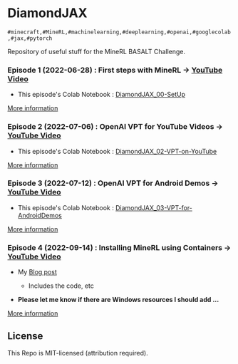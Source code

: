 # DiamondJAX
`
#minecraft,#MineRL,#machinelearning,#deeplearning,#openai,#googlecolab,#jax,#pytorch
`

Repository of useful stuff for the MineRL BASALT Challenge.


### Episode 1 (2022-06-28) : First steps with MineRL &rarr; [YouTube Video](https://youtu.be/8yIrWcyWGek)

* This episode's Colab Notebook : [DiamondJAX_00-SetUp](https://colab.research.google.com/drive/1rJ3lGy-bG7kJRe_wYBWg7fjSaD9oOMDw?usp=sharing)

[More information](./2022-06-28_MineRL-01/)


### Episode 2 (2022-07-06) : OpenAI VPT for YouTube Videos &rarr; [YouTube Video](https://youtu.be/qdITG9B9s3c)

* This episode's Colab Notebook : [DiamondJAX_02-VPT-on-YouTube](https://colab.research.google.com/drive/17FiaBr8hqaHrfac4b-NUi3giF1qB--4g?usp=sharing)

[More information](./2022-07-02_MineRL-02/)


### Episode 3 (2022-07-12) : OpenAI VPT for Android Demos &rarr; [YouTube Video](https://youtu.be/S9sAd3DqToE)

* This episode's Colab Notebook : [DiamondJAX_03-VPT-for-AndroidDemos](https://colab.research.google.com/drive/1tUR0Y7fpxF3O_bLfiks6imSzNXJ_BRvK?usp=sharing)

[More information](./2022-07-12_MineRL-03/)


### Episode 4 (2022-09-14) : Installing MineRL using Containers &rarr; [YouTube Video](https://youtu.be/ZkoU9pRyS38)

* My [Blog post](https://blog.mdda.net/ai/2022/09/13/running-minerl-within-a-container)
  + Includes the code, etc

* **Please let me know if there are Windows resources I should add ...**

[More information](./2022-09-14_MineRL-04/)


## License

This Repo is MIT-licensed (attribution required).

